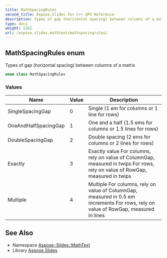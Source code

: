 ```yaml
---
title: MathSpacingRules
second_title: Aspose.Slides for C++ API Reference
description: Types of gap (horizontal spacing) between columns of a matrix
type: docs
weight: 1262
url: /aspose.slides.mathtext/mathspacingrules/
---
```

## MathSpacingRules enum


Types of gap (horizontal spacing) between columns of a matrix

```cpp
enum class MathSpacingRules
```

### Values

| Name | Value | Description |
| --- | --- | --- |
| SingleSpacingGap | 0 | Single (1 em for columns or 1 line for rows) |
| OneAndHalfSpacingGap | 1 | One and a half (1.5 ems for columns or 1.5 lines for rows) |
| DoubleSpacingGap | 2 | Double spacing (2 ems for columns or 2 lines for rows) |
| Exactly | 3 | Exactly value For columns, rely on value of ColumnGap, measured in twips For rows, rely on value of RowGap, measured in twips |
| Multiple | 4 | Multiple For columns, rely on value of ColumnGap, measured in 0.5 em increments For rows, rely on value of RowGap, measured in lines |

## See Also

* Namespace [Aspose::Slides::MathText](../)
* Library [Aspose.Slides](../../)